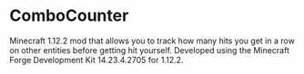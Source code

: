 # ComboCounter
Minecraft 1.12.2 mod that allows you to track how many hits you get in a row on other entities before getting hit yourself. 
Developed using the Minecraft Forge Development Kit 14.23.4.2705 for 1.12.2.
